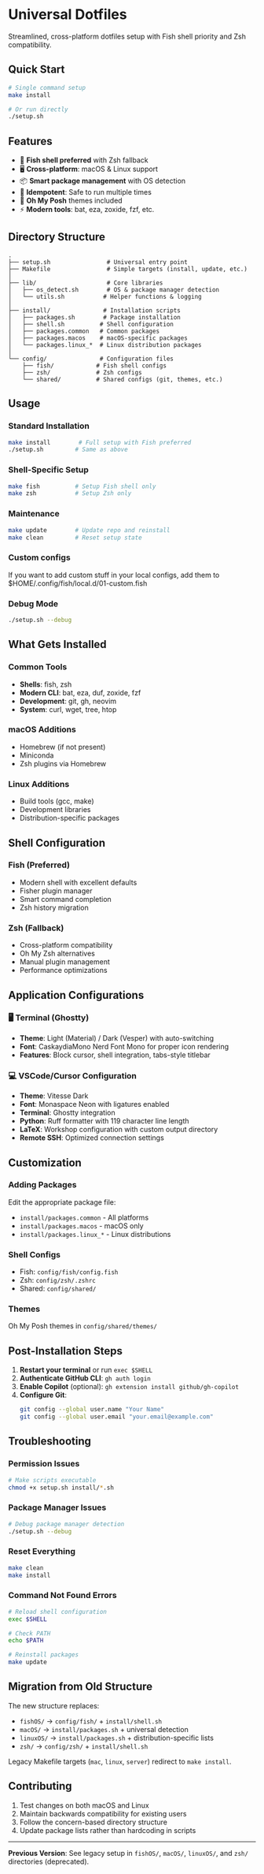 # Universal Dotfiles

Streamlined, cross-platform dotfiles setup with Fish shell priority and Zsh compatibility.

## Quick Start

```bash
# Single command setup
make install

# Or run directly
./setup.sh
```

## Features

- 🐠 **Fish shell preferred** with Zsh fallback
- 🖥️ **Cross-platform**: macOS & Linux support
- 📦 **Smart package management** with OS detection
- 🔄 **Idempotent**: Safe to run multiple times
- 🎨 **Oh My Posh** themes included
- ⚡ **Modern tools**: bat, eza, zoxide, fzf, etc.

## Directory Structure

```
.
├── setup.sh                # Universal entry point
├── Makefile                # Simple targets (install, update, etc.)
│
├── lib/                    # Core libraries
│   ├── os_detect.sh        # OS & package manager detection
│   └── utils.sh           # Helper functions & logging
│
├── install/               # Installation scripts
│   ├── packages.sh        # Package installation
│   ├── shell.sh          # Shell configuration
│   ├── packages.common   # Common packages
│   ├── packages.macos    # macOS-specific packages
│   └── packages.linux_*  # Linux distribution packages
│
└── config/               # Configuration files
    ├── fish/            # Fish shell configs
    ├── zsh/             # Zsh configs  
    └── shared/          # Shared configs (git, themes, etc.)
```

## Usage

### Standard Installation
```bash
make install        # Full setup with Fish preferred
./setup.sh         # Same as above
```

### Shell-Specific Setup
```bash
make fish          # Setup Fish shell only
make zsh           # Setup Zsh only
```

### Maintenance
```bash
make update        # Update repo and reinstall
make clean         # Reset setup state
```

### Custom configs
If you want to add custom stuff in your local configs, add them to $HOME/.config/fish/local.d/01-custom.fish

### Debug Mode
```bash
./setup.sh --debug
```

## What Gets Installed

### Common Tools
- **Shells**: fish, zsh
- **Modern CLI**: bat, eza, duf, zoxide, fzf
- **Development**: git, gh, neovim
- **System**: curl, wget, tree, htop

### macOS Additions
- Homebrew (if not present)
- Miniconda
- Zsh plugins via Homebrew

### Linux Additions  
- Build tools (gcc, make)
- Development libraries
- Distribution-specific packages

## Shell Configuration

### Fish (Preferred)
- Modern shell with excellent defaults
- Fisher plugin manager
- Smart command completion
- Zsh history migration

### Zsh (Fallback)
- Cross-platform compatibility
- Oh My Zsh alternatives
- Manual plugin management
- Performance optimizations

## Application Configurations

### 🖥️ Terminal (Ghostty)
- **Theme**: Light (Material) / Dark (Vesper) with auto-switching
- **Font**: CaskaydiaMono Nerd Font Mono for proper icon rendering
- **Features**: Block cursor, shell integration, tabs-style titlebar

### 💻 VSCode/Cursor Configuration
- **Theme**: Vitesse Dark
- **Font**: Monaspace Neon with ligatures enabled
- **Terminal**: Ghostty integration
- **Python**: Ruff formatter with 119 character line length
- **LaTeX**: Workshop configuration with custom output directory
- **Remote SSH**: Optimized connection settings

## Customization

### Adding Packages
Edit the appropriate package file:
- `install/packages.common` - All platforms
- `install/packages.macos` - macOS only  
- `install/packages.linux_*` - Linux distributions

### Shell Configs
- Fish: `config/fish/config.fish`
- Zsh: `config/zsh/.zshrc`
- Shared: `config/shared/`

### Themes
Oh My Posh themes in `config/shared/themes/`

## Post-Installation Steps

1. **Restart your terminal** or run `exec $SHELL`
2. **Authenticate GitHub CLI**: `gh auth login`
3. **Enable Copilot** (optional): `gh extension install github/gh-copilot`
4. **Configure Git**:
   ```bash
   git config --global user.name "Your Name"
   git config --global user.email "your.email@example.com"
   ```

## Troubleshooting

### Permission Issues
```bash
# Make scripts executable
chmod +x setup.sh install/*.sh
```

### Package Manager Issues
```bash
# Debug package manager detection
./setup.sh --debug
```

### Reset Everything
```bash
make clean
make install
```

### Command Not Found Errors
```bash
# Reload shell configuration
exec $SHELL

# Check PATH
echo $PATH

# Reinstall packages
make update
```

## Migration from Old Structure

The new structure replaces:
- `fishOS/` → `config/fish/` + `install/shell.sh`
- `macOS/` → `install/packages.sh` + universal detection
- `linuxOS/` → `install/packages.sh` + distribution-specific lists
- `zsh/` → `config/zsh/` + `install/shell.sh`

Legacy Makefile targets (`mac`, `linux`, `server`) redirect to `make install`.

## Contributing

1. Test changes on both macOS and Linux
2. Maintain backwards compatibility for existing users
3. Follow the concern-based directory structure
4. Update package lists rather than hardcoding in scripts

---

**Previous Version**: See legacy setup in `fishOS/`, `macOS/`, `linuxOS/`, and `zsh/` directories (deprecated).
